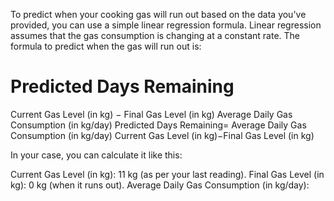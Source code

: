 To predict when your cooking gas will run out based on the data you've provided, you can use a simple linear regression formula. Linear regression assumes that the gas consumption is changing at a constant rate. The formula to predict when the gas will run out is:

Predicted Days Remaining
=
Current Gas Level (in kg)
−
Final Gas Level (in kg)
Average Daily Gas Consumption (in kg/day)
Predicted Days Remaining= 
Average Daily Gas Consumption (in kg/day)
Current Gas Level (in kg)−Final Gas Level (in kg)
​


In your case, you can calculate it like this:

Current Gas Level (in kg): 11 kg (as per your last reading).
Final Gas Level (in kg): 0 kg (when it runs out).
Average Daily Gas Consumption (in kg/day):